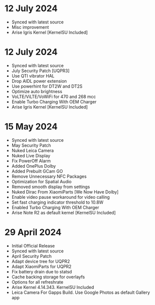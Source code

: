 # 12 July 2024

- Synced with latest source
- Misc improvement 
- Arise Igris Kernel [KernelSU Included]

# 12 July 2024

- Synced with latest source
- July Security Patch [UQPR3]
- Use QTI vibrator HAL
- Drop AIDL power extension
- Use powerhint for DT2W and DT2S
- Optimize auto brightness
- VoLTE/ViLTE/VoWiFi for 470 and 268 mcc
- Enable Turbo Charging With OEM Charger
- Arise Igris Kernel [KernelSU Included]

# 15 May 2024

- Synced with latest source
- May Security Patch
- Nuked Leica Camera
- Nuked Live Display
- Fix PowerOff Alarm 
- Added OnePlus Dolby
- Added Prebuilt GCam GO
- Remove Unnecessary NFC Packages
- Optimization for Spatial Audio
- Removed smooth display from settings
- Nuked Dirac From XiaomiParts [We Now Have Dolby]
- Enable video pause workaround for video calling
- Set fast charging indicator threshold to 10.8W
- Enabled Turbo Charging With OEM Charger
- Arise Note R2 as default kernel [KernelSU Included]

# 29 April 2024

- Initial Official Release
- Synced with latest source
- April Security Patch
- Adapt device tree for UQPR2
- Adapt XiaomiParts for UQPR2
- Fix battery drain due to statsd
- Cache backing storage for overlayfs
- Options for all refreshrate
- Arise Kernel 4.14.343. KernelSU Included
- Leica Camera For Gapps Build. Use Google Photos as default Gallery app